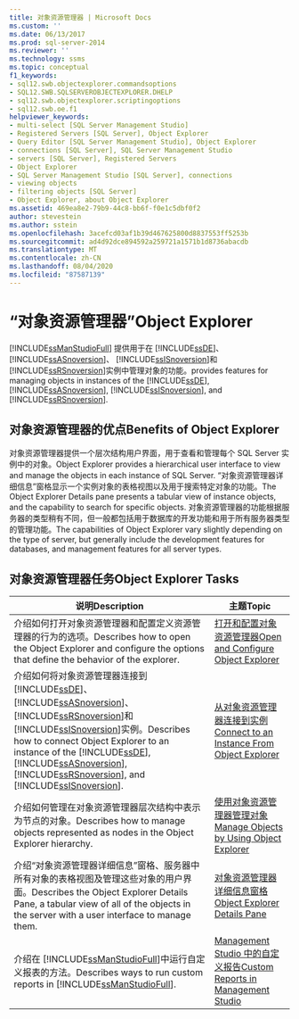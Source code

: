 ```yaml
---
title: 对象资源管理器 | Microsoft Docs
ms.custom: ''
ms.date: 06/13/2017
ms.prod: sql-server-2014
ms.reviewer: ''
ms.technology: ssms
ms.topic: conceptual
f1_keywords:
- sql12.swb.objectexplorer.commandsoptions
- SQL12.SWB.SQLSERVEROBJECTEXPLORER.DHELP
- sql12.swb.objectexplorer.scriptingoptions
- sql12.swb.oe.f1
helpviewer_keywords:
- multi-select [SQL Server Management Studio]
- Registered Servers [SQL Server], Object Explorer
- Query Editor [SQL Server Management Studio], Object Explorer
- connections [SQL Server], SQL Server Management Studio
- servers [SQL Server], Registered Servers
- Object Explorer
- SQL Server Management Studio [SQL Server], connections
- viewing objects
- filtering objects [SQL Server]
- Object Explorer, about Object Explorer
ms.assetid: 469ea8e2-79b9-44c8-bb6f-f0e1c5dbf0f2
author: stevestein
ms.author: sstein
ms.openlocfilehash: 3acefcd03af1b39d467625800d8837553ff5253b
ms.sourcegitcommit: ad4d92dce894592a259721a1571b1d8736abacdb
ms.translationtype: MT
ms.contentlocale: zh-CN
ms.lasthandoff: 08/04/2020
ms.locfileid: "87587139"
---
```

# <a name="object-explorer"></a><span data-ttu-id="98fc5-102">“对象资源管理器”</span><span class="sxs-lookup"><span data-stu-id="98fc5-102">Object Explorer</span></span>
  [!INCLUDE[ssManStudioFull](../../includes/ssmanstudiofull-md.md)] <span data-ttu-id="98fc5-103">提供用于在 [!INCLUDE[ssDE](../../includes/ssde-md.md)]、 [!INCLUDE[ssASnoversion](../../includes/ssasnoversion-md.md)]、 [!INCLUDE[ssISnoversion](../../includes/ssisnoversion-md.md)]和 [!INCLUDE[ssRSnoversion](../../includes/ssrsnoversion-md.md)]实例中管理对象的功能。</span><span class="sxs-lookup"><span data-stu-id="98fc5-103">provides features for managing objects in instances of the [!INCLUDE[ssDE](../../includes/ssde-md.md)], [!INCLUDE[ssASnoversion](../../includes/ssasnoversion-md.md)], [!INCLUDE[ssISnoversion](../../includes/ssisnoversion-md.md)], and [!INCLUDE[ssRSnoversion](../../includes/ssrsnoversion-md.md)].</span></span>  
  
## <a name="benefits-of-object-explorer"></a><span data-ttu-id="98fc5-104">对象资源管理器的优点</span><span class="sxs-lookup"><span data-stu-id="98fc5-104">Benefits of Object Explorer</span></span>  
 <span data-ttu-id="98fc5-105">对象资源管理器提供一个层次结构用户界面，用于查看和管理每个 SQL Server 实例中的对象。</span><span class="sxs-lookup"><span data-stu-id="98fc5-105">Object Explorer provides a hierarchical user interface to view and manage the objects in each instance of SQL Server.</span></span> <span data-ttu-id="98fc5-106">“对象资源管理器详细信息”窗格显示一个实例对象的表格视图以及用于搜索特定对象的功能。</span><span class="sxs-lookup"><span data-stu-id="98fc5-106">The Object Explorer Details pane presents a tabular view of instance objects, and the capability to search for specific objects.</span></span> <span data-ttu-id="98fc5-107">对象资源管理器的功能根据服务器的类型稍有不同，但一般都包括用于数据库的开发功能和用于所有服务器类型的管理功能。</span><span class="sxs-lookup"><span data-stu-id="98fc5-107">The capabilities of Object Explorer vary slightly depending on the type of server, but generally include the development features for databases, and management features for all server types.</span></span>  
  
## <a name="object-explorer-tasks"></a><span data-ttu-id="98fc5-108">对象资源管理器任务</span><span class="sxs-lookup"><span data-stu-id="98fc5-108">Object Explorer Tasks</span></span>  
  
|<span data-ttu-id="98fc5-109">说明</span><span class="sxs-lookup"><span data-stu-id="98fc5-109">Description</span></span>|<span data-ttu-id="98fc5-110">主题</span><span class="sxs-lookup"><span data-stu-id="98fc5-110">Topic</span></span>|  
|-----------------|-----------|  
|<span data-ttu-id="98fc5-111">介绍如何打开对象资源管理器和配置定义资源管理器的行为的选项。</span><span class="sxs-lookup"><span data-stu-id="98fc5-111">Describes how to open the Object Explorer and configure the options that define the behavior of the explorer.</span></span>|[<span data-ttu-id="98fc5-112">打开和配置对象资源管理器</span><span class="sxs-lookup"><span data-stu-id="98fc5-112">Open and Configure Object Explorer</span></span>](open-and-configure-object-explorer.md)|  
|<span data-ttu-id="98fc5-113">介绍如何将对象资源管理器连接到 [!INCLUDE[ssDE](../../includes/ssde-md.md)]、 [!INCLUDE[ssASnoversion](../../includes/ssasnoversion-md.md)]、 [!INCLUDE[ssRSnoversion](../../includes/ssrsnoversion-md.md)]和 [!INCLUDE[ssISnoversion](../../includes/ssisnoversion-md.md)]实例。</span><span class="sxs-lookup"><span data-stu-id="98fc5-113">Describes how to connect Object Explorer to an instance of the [!INCLUDE[ssDE](../../includes/ssde-md.md)], [!INCLUDE[ssASnoversion](../../includes/ssasnoversion-md.md)], [!INCLUDE[ssRSnoversion](../../includes/ssrsnoversion-md.md)], and [!INCLUDE[ssISnoversion](../../includes/ssisnoversion-md.md)].</span></span>|[<span data-ttu-id="98fc5-114">从对象资源管理器连接到实例</span><span class="sxs-lookup"><span data-stu-id="98fc5-114">Connect to an Instance From Object Explorer</span></span>](connect-to-an-instance-from-object-explorer.md)|  
|<span data-ttu-id="98fc5-115">介绍如何管理在对象资源管理器层次结构中表示为节点的对象。</span><span class="sxs-lookup"><span data-stu-id="98fc5-115">Describes how to manage objects represented as nodes in the Object Explorer hierarchy.</span></span>|[<span data-ttu-id="98fc5-116">使用对象资源管理器管理对象</span><span class="sxs-lookup"><span data-stu-id="98fc5-116">Manage Objects by Using Object Explorer</span></span>](manage-objects-by-using-object-explorer.md)|  
|<span data-ttu-id="98fc5-117">介绍“对象资源管理器详细信息”窗格、服务器中所有对象的表格视图及管理这些对象的用户界面。</span><span class="sxs-lookup"><span data-stu-id="98fc5-117">Describes the Object Explorer Details Pane, a tabular view of all of the objects in the server with a user interface to manage them.</span></span>|[<span data-ttu-id="98fc5-118">对象资源管理器详细信息窗格</span><span class="sxs-lookup"><span data-stu-id="98fc5-118">Object Explorer Details Pane</span></span>](object-explorer-details-pane.md)|  
|<span data-ttu-id="98fc5-119">介绍在 [!INCLUDE[ssManStudioFull](../../includes/ssmanstudiofull-md.md)]中运行自定义报表的方法。</span><span class="sxs-lookup"><span data-stu-id="98fc5-119">Describes ways to run custom reports in [!INCLUDE[ssManStudioFull](../../includes/ssmanstudiofull-md.md)].</span></span>|[<span data-ttu-id="98fc5-120">Management Studio 中的自定义报告</span><span class="sxs-lookup"><span data-stu-id="98fc5-120">Custom Reports in Management Studio</span></span>](custom-reports-in-management-studio.md)|  
  
  
